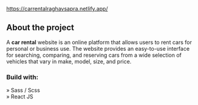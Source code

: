 https://carrentalraghavsapra.netlify.app/


<h2>About the project</h2>

  <p>A <b>car rental</b> website is an online platform that allows users to rent cars for personal or business use. The website provides an easy-to-use interface for searching, comparing, and reserving cars from a wide selection of vehicles that vary in make, model, size, and price.</p>

<h3>Build with:</h3>

» Sass / Scss <br>
» React JS
